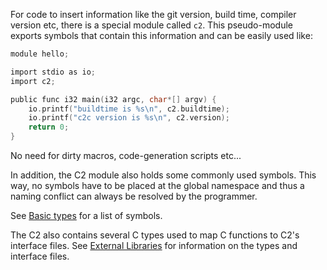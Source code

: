 
For code to insert information like the git version, build time, compiler version etc,
there is a special module called `c2`. This pseudo-module exports symbols that contain
this information and can be easily used like:

```c
module hello;

import stdio as io;
import c2;

public func i32 main(i32 argc, char*[] argv) {
    io.printf("buildtime is %s\n", c2.buildtime);
    io.printf("c2c version is %s\n", c2.version);
    return 0;
}
```
No need for dirty macros, code-generation scripts etc...

In addition, the C2 module also holds some commonly used symbols. This way, no symbols
have to be placed at the global namespace and thus a naming conflict can always be
resolved by the programmer.

See [Basic types](../language/basic_types.md) for a list of symbols.

The C2 also contains several C types used to map C functions to C2's interface files.
See [External Libraries](libraries/) for information on the types and interface files.

